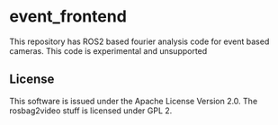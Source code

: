 # event_frontend

This repository has ROS2 based fourier analysis code for event based
cameras. This code is experimental and unsupported

## License

This software is issued under the Apache License Version 2.0.
The rosbag2video stuff is licensed under GPL 2.
